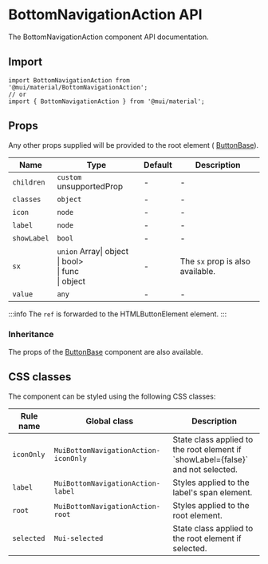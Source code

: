 # BottomNavigationAction API

The BottomNavigationAction component API documentation.

## Import

```
import BottomNavigationAction from '@mui/material/BottomNavigationAction';
// or
import { BottomNavigationAction } from '@mui/material';
```

## Props

Any other props supplied will be provided to the root element ( [ButtonBase](/material-ui/api/button-base/)).

| Name | Type | Default | Description |
| --- | --- | --- | --- |
| `children` | `custom` unsupportedProp | - | - |
| `classes` | `object` | - | - |
| `icon` | `node` | - | - |
| `label` | `node` | - | - |
| `showLabel` | `bool` | - | - |
| `sx` | `union` Array\| object<br>\| bool><br>\| func<br>\| object | - | The `sx` prop is also available. |
| `value` | `any` | - | - |

:::info
The `ref` is forwarded to the HTMLButtonElement element.
:::

### Inheritance

The props of the [ButtonBase](/material-ui/api/button-base/) component are also available.

## CSS classes

The component can be styled using the following CSS classes:

| Rule name | Global class | Description |
| --- | --- | --- |
| `iconOnly` | `MuiBottomNavigationAction-iconOnly` | State class applied to the root element if \`showLabel={false}\` and not selected. |
| `label` | `MuiBottomNavigationAction-label` | Styles applied to the label's span element. |
| `root` | `MuiBottomNavigationAction-root` | Styles applied to the root element. |
| `selected` | `Mui-selected` | State class applied to the root element if selected. |